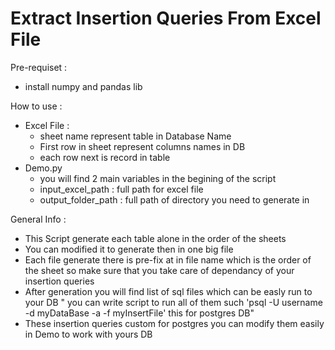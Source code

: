 # Extract Insertion Queries From Excel File

Pre-requiset :
 - install numpy and pandas lib 
 
How to use : 
  - Excel File : 
       * sheet name represent table in Database Name 
       * First row in sheet represent columns names in DB 
       * each row next is record in table 
  - Demo.py 
       * you will find 2 main variables in the begining of the script  
       * input_excel_path : full path for excel file
       * output_folder_path : full path of directory you need to generate in 
       
       
General Info :
 - This Script generate each table alone in the order of the sheets 
 - You can modified it to generate then in one big file 
 - Each file generate there is pre-fix at in file name which is the order 
   of the sheet so make sure that you take care of dependancy of your insertion queries 
 - After generation you will find list of sql files which can be easly run to your DB " you can write script to run all of them 
   such 'psql -U username -d myDataBase -a -f myInsertFile' this for postgres DB"
 - These insertion queries custom for postgres you can modify them easily in Demo to
   work with yours DB
   
   
   
   
